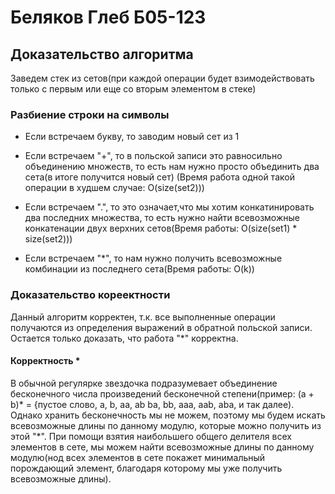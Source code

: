 # Беляков Глеб Б05-123

## Доказательство алгоритма
Заведем стек из сетов(при каждой операции будет взимодействовать только с первым
или еще со вторым элементом в стеке)
### Разбиение строки на символы
* Если встречаем букву, то заводим новый сет из 1

* Если встречаем  "+", то в польской записи это равносильно объединению множеств, то есть нам нужно
  просто объединить два сета(в итоге получится новый сет) (Время работа одной такой операции в худшем случае: O(size(set2)))
* Если встречаем ".", то это означает,что мы хотим конкатинировать два последних множества, то есть нужно
  найти всевозможные конкатенации двух верхних сетов(Время работы: O(size(set1) * size(set2)))

* Если встречаем "*", то нам нужно получить всевозможные комбинации из последнего сета(Время работы: O(k))
### Доказательство кореектности
Данный алгоритм корректен, т.к. все выполненные операции получаются из определения выражений в обратной польской записи.
Остается только доказать, что работа "*" корректна.
#### Корректность *
В обычной регулярке звездочка подразумевает объединение бесконечного числа
произведений бесконечной степени(пример: (a + b)* = {пустое слово, a, b, aa, ab
ba, bb, aaa, aab, aba, и так далее). Однако хранить бесконечность мы не можем, поэтому
мы будем искать всевозможные длины по данному модулю, которые можно получить из этой "*".
При помощи взятия наибольшего общего делителя всех элементов в сете,
мы можем найти всевозможные длины по данному модулю(нод всех элементов в сете покажет минимальный порождающий элемент, благодаря
которому мы уже получить всевозможные длины).
